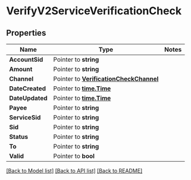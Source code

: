 # VerifyV2ServiceVerificationCheck

## Properties
Name | Type | Notes
------------ | ------------- | -------------
**AccountSid** | Pointer to **string** | 
**Amount** | Pointer to **string** | 
**Channel** | Pointer to [**VerificationCheckChannel**](verification_check_channel.md) | 
**DateCreated** | Pointer to [**time.Time**](time.Time.md) | 
**DateUpdated** | Pointer to [**time.Time**](time.Time.md) | 
**Payee** | Pointer to **string** | 
**ServiceSid** | Pointer to **string** | 
**Sid** | Pointer to **string** | 
**Status** | Pointer to **string** | 
**To** | Pointer to **string** | 
**Valid** | Pointer to **bool** | 

[[Back to Model list]](../README.md#documentation-for-models) [[Back to API list]](../README.md#documentation-for-api-endpoints) [[Back to README]](../README.md)


